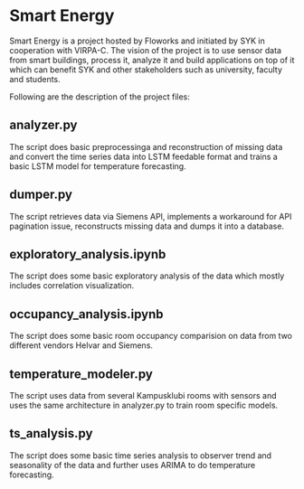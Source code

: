 # Smart Energy

Smart Energy is a project hosted by Floworks and initiated by SYK in cooperation with VIRPA-C. The vision of the project is to use sensor data from smart buildings, process it, analyze it and build applications on top of it which can benefit SYK and other stakeholders such as university, faculty and students. 

Following are the description of the project files:

## analyzer.py
The script does basic preprocessinga and reconstruction of missing data and convert the time series data into LSTM feedable format and trains a basic LSTM model for temperature forecasting. 

## dumper.py
The script retrieves data via Siemens API, implements a workaround for API pagination issue, reconstructs missing data and dumps it into a database. 

## exploratory_analysis.ipynb
The script does some basic exploratory analysis of the data which mostly includes correlation visualization. 

## occupancy_analysis.ipynb 
The script does some basic room occupancy comparision on data from two different vendors Helvar and Siemens. 

## temperature_modeler.py
The script uses data from several Kampusklubi rooms with sensors and uses the same architecture in analyzer.py to train room specific models. 

## ts_analysis.py
The script does some basic time series analysis to observer trend and seasonality of the data and further uses ARIMA to do temperature forecasting. 
